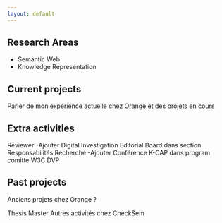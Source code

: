 ```yaml
---
layout: default
---
```


## Research Areas

* Semantic Web
* Knowledge Representation

## Current projects

Parler de mon expérience actuelle chez Orange et des projets en cours

## Extra activities
Reviewer
-Ajouter Digital Investigation Editorial Board dans section Responsabilités Recherche
-Ajouter Conférence K-CAP dans program comitte
W3C
DVP

## Past projects

Anciens projets chez Orange ?

Thesis
Master
Autres activités chez CheckSem
